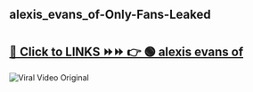 
 ## alexis_evans_of-Only-Fans-Leaked

# <h2><a href="https://clipsfans.com/alexis_evans_of&ref=git">🔗 Click to LINKS ⏩⏩ 👉 🟢 alexis evans of </a></h2>

<a href="https://clipsfans.com/alexis_evans_of&ref=git" rel="nofollow" data-target="animated-image.originalLink"><img src="https://i.ibb.co.com/xMMVF88/686577567.gif" alt="Viral Video Original" style="max-width: 100%; display: inline-block;" data-target="animated-image.originalImage"></a>
